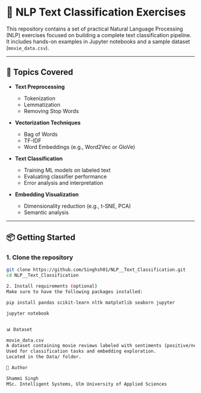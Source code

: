 # 🧠 NLP Text Classification Exercises

This repository contains a set of practical Natural Language Processing (NLP) exercises focused on building a complete text classification pipeline. It includes hands-on examples in Jupyter notebooks and a sample dataset (`movie_data.csv`).

---

## 🚀 Topics Covered

- **Text Preprocessing**
  - Tokenization
  - Lemmatization
  - Removing Stop Words

- **Vectorization Techniques**
  - Bag of Words
  - TF-IDF
  - Word Embeddings (e.g., Word2Vec or GloVe)

- **Text Classification**
  - Training ML models on labeled text
  - Evaluating classifier performance
  - Error analysis and interpretation

- **Embedding Visualization**
  - Dimensionality reduction (e.g., t-SNE, PCA)
  - Semantic analysis

---

## 📦 Getting Started

### 1. Clone the repository

```bash
git clone https://github.com/Singhsh01/NLP__Text_Classification.git
cd NLP__Text_Classification

2. Install requirements (optional)
Make sure to have the following packages installed:

pip install pandas scikit-learn nltk matplotlib seaborn jupyter

jupyter notebook


📊 Dataset

movie_data.csv
A dataset containing movie reviews labeled with sentiments (positive/negative).
Used for classification tasks and embedding exploration.
Located in the Data/ folder.

📌 Author

Shammi Singh
MSc. Intelligent Systems, Ulm University of Applied Sciences

